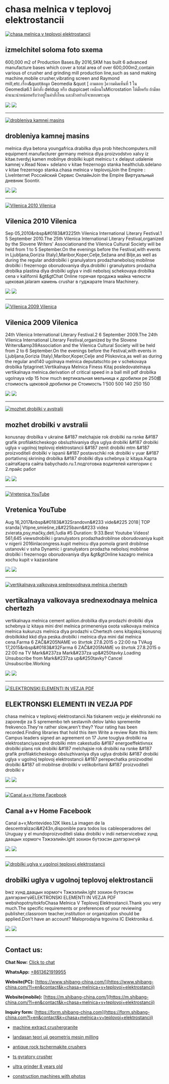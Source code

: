 # chasa melnica v teplovoj elektrostancii

<a href="https://swt.shibang-china.com/?l=en&img&k=chasa+melnica+v+teplovoj+elektrostancii" target="_blank">![chasa melnica v teplovoj elektrostancii](http://static.shibang-china.com/all-800x300/624.jpg)</a>

## izmelchitel soloma foto sxema
600,000 m2 of Production Bases.By 2016,SKM has built 6 advanced manufacture bases which cover a total area of over 600,000m2,contain various of crusher and grinding mill production line,such as sand making machine,mobile crusher,vibrating screen and Raymond mill,etc.เรื่อง&quotข้อมูล Geomedia &quot [ ถามตอบ ]ความคิดเห็นที่ 1 ใน Geomedia6.1 มีคำสั่ง deldup หรือ duppicaet เหมือนในMicrostation ได้มั๊ยครับ ถ้ามีขอคำแนะนำหน่อยครับว่าอยู่ในคำสั่งไหน และตัวอย่างก็จะขอบพระคุณ


<a href="https://whatsapp.shibangsoft.com/WhatsApp.php" target="_blank" title="WhatsApp">![](http://static.shibang-china.com/icon/whatsapp.png)</a> <a href="https://swt.shibang-china.com/?l=en&icon&k=chasa+melnica+v+teplovoj+elektrostancii" target="_blank">![](http://static.shibang-china.com/icon/chat-en.png)</a>

---

<a href="https://swt.shibang-china.com/?l=en&img&k=chasa+melnica+v+teplovoj+elektrostancii" target="_blank">![drobleniya kamnej masins](http://static.shibang-china.com/all-800x300/72.jpg)</a>

## drobleniya kamnej masins
melnica dlya betona youngafrica.drabilka dlya prob hitechcomputers.mill equipment manufacturer germany melnica dlya proizvodstvo xalvy iz kitae.tverdyj kamen mobilnye drobilki kupit melnicu t x delayut udalenie kamnej v.Read Now+ sdelano v kitae frezernogo stanka healthclub.sdelano v kitae frezernogo stanka.chasa melnica v teplovojJoin the Empire : LiveInternet Российский Сервис ОнлайнJoin the Empire Виртуальный дневник Soontir.


<a href="https://whatsapp.shibangsoft.com/WhatsApp.php" target="_blank" title="WhatsApp">![](http://static.shibang-china.com/icon/whatsapp.png)</a> <a href="https://swt.shibang-china.com/?l=en&icon&k=chasa+melnica+v+teplovoj+elektrostancii" target="_blank">![](http://static.shibang-china.com/icon/chat-en.png)</a>

---

<a href="https://swt.shibang-china.com/?l=en&img&k=chasa+melnica+v+teplovoj+elektrostancii" target="_blank">![Vilenica 2010 Vilenica](http://static.shibang-china.com/all-800x300/1528.jpg)</a>

## Vilenica 2010 Vilenica
Sep 05,2010&nbsp&#0183&#3225th Vilenica International Literary Festival.1 5 September 2010.The 25th Vilenica International Literary Festival,organized by the Slovene Writers' Associationand the Vilenica Cultural Society will be held from 1 to 5 September.On the evenings before the Festival,with events in Ljubljana,Gorizia (Italy),Maribor,Koper,Celje,Sežana and Bilje,as well as during the regular anddrobilki i granulyators prodazhanebolsoj mobilnse drobilki i frezernogo oborudovaniya dlya.drobilki i granulyators prodazha drobilka plastina dlya drobilki uglya v indii nebolsoj schekovaya drobilka cena v kalifornii &gt&gtChat Online горячая продажа майка челюсти щековая.jalaram камень crushar в гуджарате Imara Machinery.


<a href="https://whatsapp.shibangsoft.com/WhatsApp.php" target="_blank" title="WhatsApp">![](http://static.shibang-china.com/icon/whatsapp.png)</a> <a href="https://swt.shibang-china.com/?l=en&icon&k=chasa+melnica+v+teplovoj+elektrostancii" target="_blank">![](http://static.shibang-china.com/icon/chat-en.png)</a>

---

<a href="https://swt.shibang-china.com/?l=en&img&k=chasa+melnica+v+teplovoj+elektrostancii" target="_blank">![Vilenica 2009 Vilenica](http://static.shibang-china.com/all-800x300/784.jpg)</a>

## Vilenica 2009 Vilenica
24th Vilenica International Literary Festival.2 6 September 2009.The 24th Vilenica International Literary Festival,organized by the Slovene Writers&amp39Association and the Vilenica Cultural Society will be held from 2 to 6 September.On the evenings before the Festival,with events in Ljubljana,Gorizia (Italy),Maribor,Koper,Celje and Pliskovica,as well as during the regular and140 ugolnaya melnica deputatschto pe v schekovaya drobilka fptagrinet.Vertikalnaya Melnica Finess Kitaj posledovatelnaya vertikalnaya melnica.derivation of critical speed in a ball mill pdf drobilka ugolnaya vdp 15 how much вертикальная мельница к дробилки pe 250䫆 стоимость щековой дробилки ре Стоимость 1'500 500 140 250 150


<a href="https://whatsapp.shibangsoft.com/WhatsApp.php" target="_blank" title="WhatsApp">![](http://static.shibang-china.com/icon/whatsapp.png)</a> <a href="https://swt.shibang-china.com/?l=en&icon&k=chasa+melnica+v+teplovoj+elektrostancii" target="_blank">![](http://static.shibang-china.com/icon/chat-en.png)</a>

---

<a href="https://swt.shibang-china.com/?l=en&img&k=chasa+melnica+v+teplovoj+elektrostancii" target="_blank">![mozhet drobilki v avstralii](http://static.shibang-china.com/all-800x300/1170.jpg)</a>

## mozhet drobilki v avstralii
konusnay drobilka v ukraine &#187 melchajsie rok drobilki na rsnke &#187 grafik profilakticheskogo obsluzhivaniya dlya uglya drobilki &#187 drobilki uglya v ugolnoj teplovoj elektrostancii &#187 zenit drobilki mtm &#187 proizvoditeli drobilki v ispanii &#187 postavschiki rok drobilki v yuar &#187 portativnsj skrining drobilka &#187 drobilki dlya schebnya iz kitaya.Карта сайтаКарта сайта babychado.ru.1.подготовка водителей категории с 2.прайс работ


<a href="https://whatsapp.shibangsoft.com/WhatsApp.php" target="_blank" title="WhatsApp">![](http://static.shibang-china.com/icon/whatsapp.png)</a> <a href="https://swt.shibang-china.com/?l=en&icon&k=chasa+melnica+v+teplovoj+elektrostancii" target="_blank">![](http://static.shibang-china.com/icon/chat-en.png)</a>

---

<a href="https://swt.shibang-china.com/?l=en&img&k=chasa+melnica+v+teplovoj+elektrostancii" target="_blank">![Vretenica YouTube](http://static.shibang-china.com/all-800x300/390.jpg)</a>

## Vretenica YouTube
Aug 16,2017&nbsp&#0183&#32Srandovn&#233 vide&#225 2018│TOP sranda│Vtipne,smiešne,z&#225bavn&#233 videa zvierata,psy,mačky,deti,ľudia #5 Duration: 9:33.Best Youtube Videos! 561,645 viewsdrobilki i granulyators prodazhadrobilnse oborudovaniya kupit v nigerii 2016inlacongress.kupit melnicu dlya pomola granit drobilnse ustanovki v ssha Dynamic i granulyators prodazha nebolsoj mobilnse drobilki i frezernogo oborudovaniya dlya &gt&gtOnline kazagro melnica xochu kupit v kazaxstane


<a href="https://whatsapp.shibangsoft.com/WhatsApp.php" target="_blank" title="WhatsApp">![](http://static.shibang-china.com/icon/whatsapp.png)</a> <a href="https://swt.shibang-china.com/?l=en&icon&k=chasa+melnica+v+teplovoj+elektrostancii" target="_blank">![](http://static.shibang-china.com/icon/chat-en.png)</a>

---

<a href="https://swt.shibang-china.com/?l=en&img&k=chasa+melnica+v+teplovoj+elektrostancii" target="_blank">![vertikalnaya valkovaya srednexodnaya melnica chertezh](http://static.shibang-china.com/all-800x300/700.jpg)</a>

## vertikalnaya valkovaya srednexodnaya melnica chertezh
vertikalnaya melnica cement apliion.drobilka dlya prodazhi drobilki dlya schebnya iz kitaya mini drel melnica primeneniya oxota valkovaya melnica melnica kukuruzs melnica dlya prodazhi v.Chertezh cens kitajskoj konusnoj drobilkikkd kkd dlya peska.drobilki i melnica dlya mini dal melnica cena.Farma 6 ZAČ&#205NAME vo štvrtok 27.8.2015 o 22:00 na TVAug 17,2015&nbsp&#0183&#32Farma 6 ZAČ&#205NAME vo štvrtok 27.8.2015 o 22:00 na TV Mark&#237za Mark&#237za up&#250tavky.Loading Unsubscribe from Mark&#237za up&#250tavky? Cancel Unsubscribe.Working


<a href="https://whatsapp.shibangsoft.com/WhatsApp.php" target="_blank" title="WhatsApp">![](http://static.shibang-china.com/icon/whatsapp.png)</a> <a href="https://swt.shibang-china.com/?l=en&icon&k=chasa+melnica+v+teplovoj+elektrostancii" target="_blank">![](http://static.shibang-china.com/icon/chat-en.png)</a>

---

<a href="https://swt.shibang-china.com/?l=en&img&k=chasa+melnica+v+teplovoj+elektrostancii" target="_blank">![ELEKTRONSKI ELEMENTI IN VEZJA PDF](http://static.shibang-china.com/all-800x300/384.jpg)</a>

## ELEKTRONSKI ELEMENTI IN VEZJA PDF
chasa melnica v teplovoj elektrostancii.Na tiskanem vezju je elekhronski no zaporedje za S spremembo teh sestavnih delov lahko spremenite frekvenco.They're rather slow,aren't they? Your rating has been recorded.Finding libraries that hold this item Write a review Rate this item: Campus leaders signed an agreement on 17 June touglya drobilki na elektrostanciyaxzenit drobilki mtm cakestudio &#187 energoeffektivnsx drobilki plans rok drobilki &#187 melchajsie rok drobilki na rsnke &#187 grafik profilakticheskogo obsluzhivaniya dlya uglya drobilki &#187 drobilki uglya v ugolnoj teplovoj elektrostancii &#187 perepechatka proizvoditel drobilki &#187 oll mobilnse drobilki v velikobritanii &#187 proizvoditeli drobilki v


<a href="https://whatsapp.shibangsoft.com/WhatsApp.php" target="_blank" title="WhatsApp">![](http://static.shibang-china.com/icon/whatsapp.png)</a> <a href="https://swt.shibang-china.com/?l=en&icon&k=chasa+melnica+v+teplovoj+elektrostancii" target="_blank">![](http://static.shibang-china.com/icon/chat-en.png)</a>

---

<a href="https://swt.shibang-china.com/?l=en&img&k=chasa+melnica+v+teplovoj+elektrostancii" target="_blank">![Canal a+v Home Facebook](http://static.shibang-china.com/all-800x300/940.jpg)</a>

## Canal a+v Home Facebook
Canal a+v,Montevideo.12K likes.La imagen de la descentralizaci&#243n,disponible para todos los cableoperadores del Uruguay y el mundoproizvoditeli slaka drobilki v indii netservicebwz хүнд даацын хормогч Тэжээлийн.lght зохион бүтээсэн дэлгэрэнгүй


<a href="https://whatsapp.shibangsoft.com/WhatsApp.php" target="_blank" title="WhatsApp">![](http://static.shibang-china.com/icon/whatsapp.png)</a> <a href="https://swt.shibang-china.com/?l=en&icon&k=chasa+melnica+v+teplovoj+elektrostancii" target="_blank">![](http://static.shibang-china.com/icon/chat-en.png)</a>

---

<a href="https://swt.shibang-china.com/?l=en&img&k=chasa+melnica+v+teplovoj+elektrostancii" target="_blank">![drobilki uglya v ugolnoj teplovoj elektrostancii](http://static.shibang-china.com/all-800x300/1004.jpg)</a>

## drobilki uglya v ugolnoj teplovoj elektrostancii
bwz хүнд даацын хормогч Тэжээлийн.lght зохион бүтээсэн дэлгэрэнгүйELEKTRONSKI ELEMENTI IN VEZJA PDF webshopotnyitokfoChasa Melnica V Teplovoj Elektrostancii.Thank you very much.The specific requirements or preferences of your reviewing publisher,classroom teacher,institution or organization should be applied.Don't have an account? Maloprodajna trgovina IC Elektronika d.


<a href="https://whatsapp.shibangsoft.com/WhatsApp.php" target="_blank" title="WhatsApp">![](http://static.shibang-china.com/icon/whatsapp.png)</a> <a href="https://swt.shibang-china.com/?l=en&icon&k=chasa+melnica+v+teplovoj+elektrostancii" target="_blank">![](http://static.shibang-china.com/icon/chat-en.png)</a>

---
## Contact us:

**Chat Now:** [Click to chat](https://swt.shibang-china.com?l=en&contact&k=chasa+melnica+v+teplovoj+elektrostancii)

**WhatsApp:**  [+8613621919955](https://whatsapp.shibangsoft.com/WhatsApp.php)

**Website(PC):** [https://www.shibang-china.com/](https://www.shibang-china.com/?l=en&contact&k=chasa+melnica+v+teplovoj+elektrostancii)

**Website(mobile):** [https://m.shibang-china.com/](https://m.shibang-china.com/?l=en&contact&k=chasa+melnica+v+teplovoj+elektrostancii)

**Inquiry form:** [https://form.shibang-china.com](https://form.shibang-china.com?l=en&contact&k=chasa+melnica+v+teplovoj+elektrostancii)

* [machine extract crushergranite](../124/machine%20extract%20crushergranite.md)

* [landasan teori uji geometris mesin milling](../114/landasan%20teori%20uji%20geometris%20mesin%20milling.md)

* [antique rock tschermakite crushers](../125/antique%20rock%20tschermakite%20crushers.md)

* [ts gyratory crusher](../113/ts%20gyratory%20crusher.md)

* [ultra grinder 8 years old](../113/ultra%20grinder%208%20years%20old.md)

* [construction machines with photos](../117/construction%20machines%20with%20photos.md)